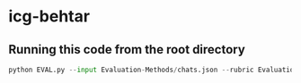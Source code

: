 # icg-behtar

## Running this code from the root directory

```python
python EVAL.py --input Evaluation-Methods/chats.json --rubric Evaluation-Methods/rubrics.json --no-firecrawl --fast --output evaluation_output.json --details-file evaluation_details.json
``` 